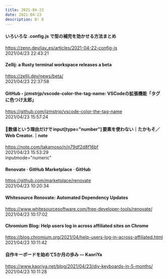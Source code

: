 ```yaml
---
title: 2021-04-23
date: 2021-04-23
description: B! 8
---
```


#### いろいろな .config.js で型の補完を効かせる方法まとめ
https://zenn.dev/jay_es/articles/2021-04-22-config-js<br>
2021/04/23 22:43:21<br>


#### Zellij: a Rusty terminal workspace releases a beta
https://zellij.dev/news/beta/<br>
2021/04/23 22:37:58<br>


#### GitHub - jzmstrjp/vscode-color-the-tag-name: VSCodeの拡張機能「タグに色つけ太郎」
https://github.com/jzmstrjp/vscode-color-the-tag-name<br>
2021/04/23 15:57:24<br>


#### 📝数値という理由だけで input[type="number"] 要素を使わない｜たかもそ／Web Creator.｜note
https://note.com/takamoso/n/n79df2d8f16bf<br>
2021/04/23 15:53:29<br>
inputmode="numeric"


#### Renovate · GitHub Marketplace · GitHub
https://github.com/marketplace/renovate<br>
2021/04/23 10:20:34<br>


#### Whitesource Renovate: Automated Dependency Updates
https://www.whitesourcesoftware.com/free-developer-tools/renovate/<br>
2021/04/23 10:17:02<br>


#### Chromium Blog: Help users log in across affiliated sites on Chrome
https://blog.chromium.org/2021/04/help-users-log-in-across-affiliated.html<br>
2021/04/23 10:11:42<br>


#### 自作キーボードを始めて5か月の歩み — KaoriYa
https://www.kaoriya.net/blog/2021/04/23/diy-keyboards-in-5-months/<br>
2021/04/23 10:11:28<br>


